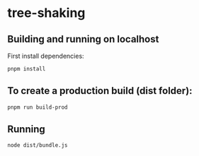 # tree-shaking

## Building and running on localhost

First install dependencies:

```sh
pnpm install
```

## To create a production build (dist folder):

```sh
pnpm run build-prod
```

## Running

```sh
node dist/bundle.js
```

